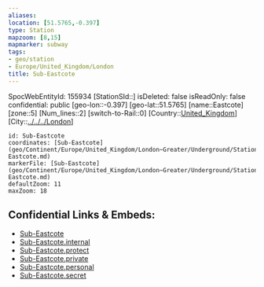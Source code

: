 ```yaml
---
aliases: 
location: [51.5765,-0.397]
type: Station 
mapzoom: [8,15] 
mapmarker: subway 
tags:
- geo/station
- Europe/United_Kingdom/London
title: Sub-Eastcote
---
```

SpocWebEntityId: 155934
[StationSId::]
isDeleted: false
isReadOnly: false
confidential: public
[geo-lon::-0.397]
[geo-lat::51.5765]
[name::Eastcote]
[zone::5]
[Num_lines::2]
[switch-to-Rail::0]
[Country::[United_Kingdom](geo/Continent/Europe/United_Kingdom.md)]
[City::[../../../London](../../../London)]


```leaflet
id: Sub-Eastcote
coordinates: [Sub-Eastcote](geo/Continent/Europe/United_Kingdom/London~Greater/Underground/Station/Sub-Eastcote.md)
markerFile: [Sub-Eastcote](geo/Continent/Europe/United_Kingdom/London~Greater/Underground/Station/Sub-Eastcote.md)
defaultZoom: 11 
maxZoom: 18
```


## Confidential Links & Embeds: 
- [Sub-Eastcote](../../../../../../../../_public/geo/Continent/Europe/United_Kingdom/London~Greater/Underground/Station/Sub-Eastcote.md) 
- [Sub-Eastcote.internal](../../../../../../../../_internal/geo/Continent/Europe/United_Kingdom/London~Greater/Underground/Station/Sub-Eastcote.internal.md) 
- [Sub-Eastcote.protect](../../../../../../../../_protect/geo/Continent/Europe/United_Kingdom/London~Greater/Underground/Station/Sub-Eastcote.protect.md) 
- [Sub-Eastcote.private](../../../../../../../../_private/geo/Continent/Europe/United_Kingdom/London~Greater/Underground/Station/Sub-Eastcote.private.md) 
- [Sub-Eastcote.personal](../../../../../../../../_personal/geo/Continent/Europe/United_Kingdom/London~Greater/Underground/Station/Sub-Eastcote.personal.md) 
- [Sub-Eastcote.secret](../../../../../../../../_secret/geo/Continent/Europe/United_Kingdom/London~Greater/Underground/Station/Sub-Eastcote.secret.md) 

